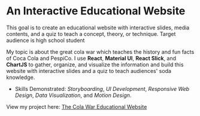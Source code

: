 # An Interactive Educational Website
This goal is to create an educational website with interactive slides, media contents, and a quiz to teach a concept, theory, or technique. Target audience is high school student

My topic is about the great cola war which teaches the history and fun facts of Coca Cola and PespiCo. I use **React**, **Material UI**, **React Slick**, and **ChartJS** to gather, organize, and visualize the information and build this website with interactive slides and a quiz to teach audiences' soda knowledge.

* Skills Demonstrated: *Storyboarding*, *UI Development*, *Responsive Web Design*, *Data Visualization*, and *Motion Design*.

View my project here: [The Cola War Educational Website](https://opal.ils.unc.edu/~yitsung/mejo_487/project-2/build/)
